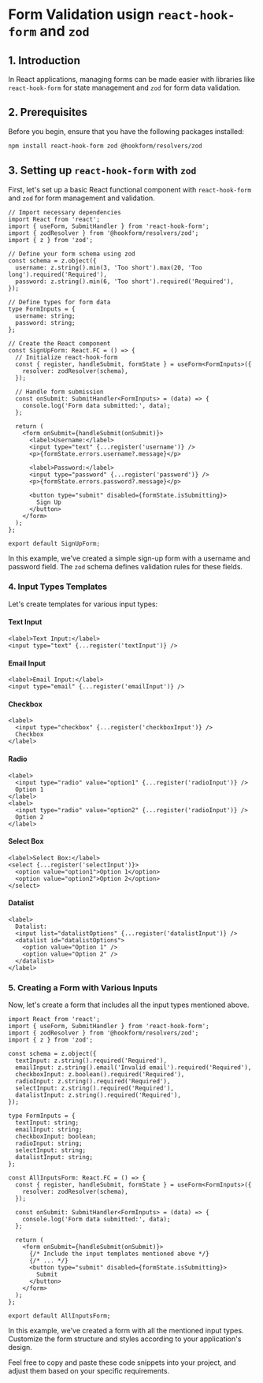 # Form Validation usign `react-hook-form` and `zod`

## 1. Introduction

In React applications, managing forms can be made easier with libraries like `react-hook-form` for state management and `zod` for form data validation.

## 2. Prerequisites

Before you begin, ensure that you have the following packages installed:

```bash
npm install react-hook-form zod @hookform/resolvers/zod
```

## 3. Setting up `react-hook-form` with `zod`

First, let's set up a basic React functional component with `react-hook-form` and `zod` for form management and validation.

```tsx
// Import necessary dependencies
import React from 'react';
import { useForm, SubmitHandler } from 'react-hook-form';
import { zodResolver } from '@hookform/resolvers/zod';
import { z } from 'zod';

// Define your form schema using zod
const schema = z.object({
  username: z.string().min(3, 'Too short').max(20, 'Too long').required('Required'),
  password: z.string().min(6, 'Too short').required('Required'),
});

// Define types for form data
type FormInputs = {
  username: string;
  password: string;
};

// Create the React component
const SignUpForm: React.FC = () => {
  // Initialize react-hook-form
  const { register, handleSubmit, formState } = useForm<FormInputs>({
    resolver: zodResolver(schema),
  });

  // Handle form submission
  const onSubmit: SubmitHandler<FormInputs> = (data) => {
    console.log('Form data submitted:', data);
  };

  return (
    <form onSubmit={handleSubmit(onSubmit)}>
      <label>Username:</label>
      <input type="text" {...register('username')} />
      <p>{formState.errors.username?.message}</p>

      <label>Password:</label>
      <input type="password" {...register('password')} />
      <p>{formState.errors.password?.message}</p>

      <button type="submit" disabled={formState.isSubmitting}>
        Sign Up
      </button>
    </form>
  );
};

export default SignUpForm;
```

In this example, we've created a simple sign-up form with a username and password field. The `zod` schema defines validation rules for these fields.

### 4. Input Types Templates

Let's create templates for various input types:

#### Text Input

```tsx
<label>Text Input:</label>
<input type="text" {...register('textInput')} />
```

#### Email Input

```tsx
<label>Email Input:</label>
<input type="email" {...register('emailInput')} />
```

#### Checkbox

```tsx
<label>
  <input type="checkbox" {...register('checkboxInput')} />
  Checkbox
</label>
```

#### Radio

```tsx
<label>
  <input type="radio" value="option1" {...register('radioInput')} />
  Option 1
</label>
<label>
  <input type="radio" value="option2" {...register('radioInput')} />
  Option 2
</label>
```

#### Select Box

```tsx
<label>Select Box:</label>
<select {...register('selectInput')}>
  <option value="option1">Option 1</option>
  <option value="option2">Option 2</option>
</select>
```

#### Datalist

```tsx
<label>
  Datalist:
  <input list="datalistOptions" {...register('datalistInput')} />
  <datalist id="datalistOptions">
    <option value="Option 1" />
    <option value="Option 2" />
  </datalist>
</label>
```

### 5. Creating a Form with Various Inputs

Now, let's create a form that includes all the input types mentioned above.

```tsx
import React from 'react';
import { useForm, SubmitHandler } from 'react-hook-form';
import { zodResolver } from '@hookform/resolvers/zod';
import { z } from 'zod';

const schema = z.object({
  textInput: z.string().required('Required'),
  emailInput: z.string().email('Invalid email').required('Required'),
  checkboxInput: z.boolean().required('Required'),
  radioInput: z.string().required('Required'),
  selectInput: z.string().required('Required'),
  datalistInput: z.string().required('Required'),
});

type FormInputs = {
  textInput: string;
  emailInput: string;
  checkboxInput: boolean;
  radioInput: string;
  selectInput: string;
  datalistInput: string;
};

const AllInputsForm: React.FC = () => {
  const { register, handleSubmit, formState } = useForm<FormInputs>({
    resolver: zodResolver(schema),
  });

  const onSubmit: SubmitHandler<FormInputs> = (data) => {
    console.log('Form data submitted:', data);
  };

  return (
    <form onSubmit={handleSubmit(onSubmit)}>
      {/* Include the input templates mentioned above */}
      {/* ... */}
      <button type="submit" disabled={formState.isSubmitting}>
        Submit
      </button>
    </form>
  );
};

export default AllInputsForm;
```

In this example, we've created a form with all the mentioned input types. Customize the form structure and styles according to your application's design.

Feel free to copy and paste these code snippets into your project, and adjust them based on your specific requirements.
